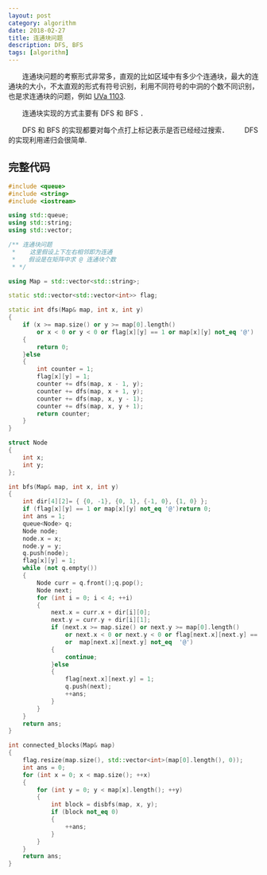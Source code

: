 ```yaml
---
layout: post
category: algorithm
date: 2018-02-27
title: 连通块问题
description: DFS, BFS
tags: [algorithm]
---
```


　　连通块问题的考察形式非常多，直观的比如区域中有多少个连通块，最大的连通块的大小，不太直观的形式有符号识别，利用不同符号的中洞的个数不同识别，也是求连通块的问题，例如 [UVa 1103](https://uva.onlinejudge.org/index.php?option=com_onlinejudge&Itemid=8&page=show_problem&problem=3544).

　　连通块实现的方式主要有 DFS 和 BFS ．

　　DFS 和 BFS 的实现都要对每个点打上标记表示是否已经经过搜索．
　　DFS 的实现利用递归会很简单.


## 完整代码

```C++
#include <queue>
#include <string>
#include <iostream>

using std::queue;
using std::string;
using std::vector;

/** 连通块问题
 *    这里假设上下左右相邻即为连通
 * 　 假设是在矩阵中求 @ 连通块个数
 * */

using Map = std::vector<std::string>;

static std::vector<std::vector<int>> flag;

static int dfs(Map& map, int x, int y)
{
    if (x >= map.size() or y >= map[0].length()
        or x < 0 or y < 0 or flag[x][y] == 1 or map[x][y] not_eq '@')
    {
        return 0;
    }else
    {
        int counter = 1;
        flag[x][y] = 1;
        counter += dfs(map, x - 1, y);
        counter += dfs(map, x + 1, y);
        counter += dfs(map, x, y - 1);
        counter += dfs(map, x, y + 1);
        return counter;
    }
}

struct Node
{
    int x;
    int y;
};

int bfs(Map& map, int x, int y)
{
    int dir[4][2]= { {0, -1}, {0, 1}, {-1, 0}, {1, 0} };
    if (flag[x][y] == 1 or map[x][y] not_eq '@')return 0;
    int ans = 1;
    queue<Node> q;
    Node node;
    node.x = x;
    node.y = y;
    q.push(node);
    flag[x][y] = 1;
    while (not q.empty())
    {
        Node curr = q.front();q.pop();
        Node next;
        for (int i = 0; i < 4; ++i)
        {
            next.x = curr.x + dir[i][0];
            next.y = curr.y + dir[i][1];
            if (next.x >= map.size() or next.y >= map[0].length()
                or next.x < 0 or next.y < 0 or flag[next.x][next.y] == 1
                or  map[next.x][next.y] not_eq  '@')
            {
                continue;
            }else
            {
                flag[next.x][next.y] = 1;
                q.push(next);
                ++ans;
            }
        }
    }
    return ans;
}

int connected_blocks(Map& map)
{
    flag.resize(map.size(), std::vector<int>(map[0].length(), 0));
    int ans = 0;
    for (int x = 0; x < map.size(); ++x)
    {
        for (int y = 0; y < map[x].length(); ++y)
        {
            int block = disbfs(map, x, y);
            if (block not_eq 0)
            {
                ++ans;
            }
        }
    }
    return ans;
}
```

<!--
>　　我曾见过日薄西山，星光灿烂，自以为再也不会见到比那更美的事物，直到我见到了你
-->